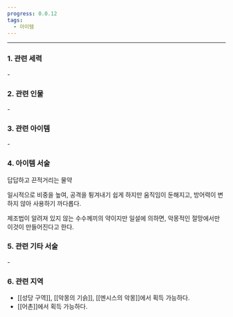 ```yaml
---
progress: 0.0.12
tags:
  - 아이템
---
```

---
### 1. 관련 세력 
 \-

### 2. 관련 인물
\-

### 3. 관련 아이템
\-

### 4. 아이템 서술
답답하고 끈적거리는 물약  
  
일시적으로 비중을 높여, 공격을 튕겨내기 쉽게 하지만 움직임이 둔해지고, 방어력이 변하지 않아 사용하기 까다롭다.  
  
제조법이 알려져 있지 않는 수수께끼의 약이지만 일설에 의하면, 악몽적인 절망에서만 이것이 만들어진다고 한다.

### 5. 관련 기타 서술
\-

### 6. 관련 지역
- [[성당 구역]], [[악몽의 기슭]], [[멘시스의 악몽]]에서 획득 가능하다.
- [[어촌]]에서 획득 가능하다.